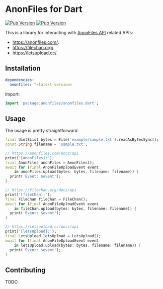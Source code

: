 # AnonFiles for Dart

[![Pub Version](https://img.shields.io/pub/v/anonfiles)](https://pub.dev/packages/anonfiles) [![Pub Version](https://img.shields.io/pub/points/anonfiles)](https://pub.dev/packages/anonfiles)

This is a library for interacting with [AnonFiles API](https://anonfiles.com/) related APIs:

- https://anonfiles.com/.
- https://filechan.org/.
- https://letsupload.cc/.

## Installation

```yaml
dependencies:
  anonfiles: ^<latest-version>
```

Import:

```dart
import 'package:anonfiles/anonfiles.dart';
```

## Usage

The usage is pretty straightforward:

```dart
final Uint8List bytes = File('example/sample.txt').readAsBytesSync();
const String filename = 'sample.txt';

// https://anonfiles.com/docs/api
print('[AnonFiles]:');
final AnonFiles anonFiles = AnonFiles();
await for (final AnonFileUploadEvent event
    in anonFiles.upload(bytes: bytes, filename: filename)) {
  print('Event: $event');
}

// https://filechan.org/docs/api
print('[fileChan]:');
final FileChan fileChan = FileChan();
await for (final AnonFileUploadEvent event
    in fileChan.upload(bytes: bytes, filename: filename)) {
  print('Event: $event');
}

// https://letsupload.cc/docs/api
print('[letsUpload]:');
final LetsUpload letsUpload = LetsUpload();
await for (final AnonFileUploadEvent event
    in letsUpload.upload(bytes: bytes, filename: filename)) {
  print('Event: $event');
}
```

## Contributing

TODO.
